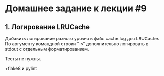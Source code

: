 # Домашнее задание к лекции #9

## 1. Логирование LRUCache
Добавить логирование разного уровня в файл cache.log для LRUCache.
По аргументу командной строки "-s" дополнительно логировать в stdout с отдельным форматированием.

Тесты не нужны.

+flake8 и pylint